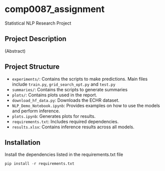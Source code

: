 # comp0087_assignment
Statistical NLP Research Project

## Project Description
(Abstract)

## Project Structure
- `experiments/`: Contains the scripts to make predictions. Main files include `train.py`, `grid_search_opt.py` and `test.py`
- `summaries/`: Contains the scripts to generate summaries
- `plots/`: Contains plots used in the report.
- `download_hf_data.py`: Downloads the ECHR dataset.
- `NLP_Demo_Notebook.ipynb`: Provides examples on how to use the models and perform inference.
- `plots.ipynb`: Generates plots for results.
- `requirements.txt`: Includes required dependencies.
- `results.xlsx`: Contains inference results across all models.

## Installation
Install the dependencies listed in the requirements.txt file
```python
pip install -r requirements.txt

